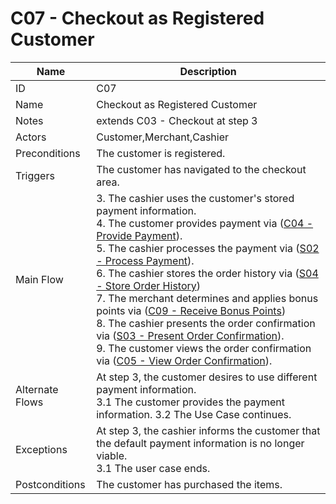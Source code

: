 # C07 - Checkout as Registered Customer

| Name | Description|
| -----| -----------|
|ID | C07|
|Name| Checkout as Registered Customer|
|Notes| extends C03 - Checkout at step 3|
|Actors| Customer,Merchant,Cashier|
|Preconditions| The customer is registered. |
|Triggers| The customer has navigated to the checkout area.|
|Main Flow| 3. The cashier uses the customer's stored payment information.<br/>4. The customer provides payment via ([C04 - Provide Payment](C04-Provide-Payment.md)).<br/>5. The cashier processes the payment via ([S02 - Process Payment](../cashier/S02-Process-Payment.md)).<br/>6. The cashier stores the order history via ([S04 - Store Order History](../cashier/S04-Store-Order-History.md))<br/>7. The merchant determines and applies bonus points via ([C09 - Receive Bonus Points](C09-Receive-Bonus-Points.md))<br/>8. The cashier presents the order confirmation via ([S03 - Present Order Confirmation](../cashier/S03-Present-Order-Confirmation.md)).<br/>9. The customer views the order confirmation via ([C05 - View Order Confirmation](C05-View-Order-Confirmation.md)). |
|Alternate Flows| At step 3, the customer desires to use different payment information.<br/>3.1 The customer provides the payment information. 3.2 The Use Case continues.|
|Exceptions| At step 3, the cashier informs the customer that the default payment information is no longer viable.<br/>3.1 The user case ends.|
|Postconditions| The customer has purchased the items.|
